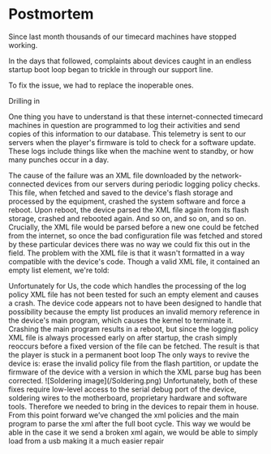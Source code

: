 # Postmortem
Since last month thousands of our timecard machines have stopped working. 

In the days that followed, complaints about devices caught in an endless startup boot loop began to trickle in through our support line.

To fix the issue, we had to replace the inoperable ones.

Drilling in

One thing you have to understand is that these internet-connected timecard machines in question are programmed to log their activities and send copies of this information to our database. This telemetry is sent to our servers when the player's firmware is told to check for a software update. These logs include things like when the machine went to standby, or how many punches occur in a day. 

The cause of the failure was an XML file downloaded by the network-connected devices from our servers during periodic logging policy checks.
This file, when fetched and saved to the device's flash storage and processed by the equipment, crashed the system software and force a reboot. Upon reboot, the device parsed the XML file again from its flash storage, crashed and rebooted again. And so on, and so on, and so on. Crucially, the XML file would be parsed before a new one could be fetched from the internet, so once the bad configuration file was fetched and stored by these particular devices there was no way we could fix this out in the field.
The problem with the XML file is that it wasn't formatted in a way compatible with the device's code. Though a valid XML file, it contained an empty list element, we're told:
<?xml version="1.0"?> <Policy>

<period val="2023-02-21T17:00:01"/> <server type="operating"/>
<list/>

</Policy>
Unfortunately for Us, the code which handles the processing of the log policy XML file has not been tested for such an empty <list/> element and causes a crash. The device code appears not to have been designed to handle that possibility because the empty list produces an invalid memory reference in the device's main program, which causes the kernel to terminate it.
Crashing the main program results in a reboot, but since the logging policy XML file is always processed early on after startup, the crash simply reoccurs before a fixed version of the file can be fetched. The result is that the player is stuck in a permanent boot loop
The only ways to revive the device is: erase the invalid policy file from the flash partition, or update the firmware of the device with a version in which the XML parse bug has been corrected. 
![Soldering image](/Soldering.png)
Unfortunately, both of these fixes require low-level access to the serial debug port of the device, soldering wires to the motherboard, proprietary hardware and software tools. Therefore we needed to bring in the devices to repair them in house.
From this point forward we’ve changed the xml policies and the main program to parse the xml after the full boot cycle. This way we would be able in the case it we send a broken xml again, we would be able to simply load from a usb making it a much easier repair
